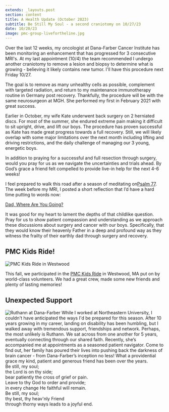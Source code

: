 ```yaml
---
extends: _layouts.post
section: content
title: A Health Update (October 2023)
subtitle: Be Still My Soul - a second craniotomy on 10/27/23
date: 10/20/23
image: pmc-group-livefortheline.jpg
---
```


Over the last 12 weeks, my oncologist at Dana-Farber Cancer Institute has been monitoring an enhancement that has progressed for 3 consecutive MRI's. At my last appointment (10/4) the team recommended I undergo another craniotomy to remove a lesion and biopsy to determine what is growing - believing it likely contains new tumor. I'll have this procedure next Friday 10/27.

The goal is to remove as many unhealthy cells as possible, complement with targeted radiation, and return to my maintenance immunotherapy routine in Germany post recovery.  Thankfully, the procedure will be with the same neurosurgeon at MGH. She performed my first in February 2021 with great success.

Earlier in October, my wife Kate underwent back surgery on 2 herniated discs. For most of the summer, she endured extreme pain making it difficult to sit upright, drive, and lift our boys. The procedure has proven successful as Kate has made great progress towards a full recovery. Still, we will likely overlap with some major limitations over the next month including lifting and driving restrictions, and the daily challenge of managing our 3 young, energetic boys.

In addition to praying for a successful and full resection through surgery, would you pray for us as we navigate the uncertainties and trials ahead. By God’s grace a friend felt compelled to provide live-in help for the next 4-6 weeks!

I feel prepared to walk this road after a season of meditating on <a href="https://www.esv.org/Psalm+77/">​Psalm 77​</a>. The week before my MRI, I posted a short reflection that I’d have a hard time putting to words now:


<p class="text-center font-bold"><a href="https://www.livefortheline.com/updates/dad-where-are-you-going/">​Dad, Where Are You Going?</a></p>

It was good for my heart to lament the depths of that childlike question. Pray for us to show patient compassion and understanding as we approach these discussions about surgery and cancer with our boys. Specifically, that they would know their heavenly Father in a deep and profound way as they witness the frailty of their earthly dad through surgery and recovery.

<h2>PMC Kids Ride!</h2>

<img alt="PMC Kids Ride in Westwood" src="/assets/images/pmc-group-kids.jpg" />

This fall, we participated in the <a href="https://kids.pmc.org">PMC Kids Ride</a> in Westwood, MA put on by world-class volunteers. We had a great crew, made some new friends and plenty of lasting memories!

<h2>Unexpected Support</h2>
<img alt="Ruthann at Dana-Farber" src="/assets/images/ruthann-dfci.jpg" />
While I worked at Northeastern University, I couldn't have anticipated the ways I'd be prepared for this season. After 10 years growing in my career, landing on disability has been humbling, but I walked away with tremendous support, friendships and network. Perhaps, the most unlikely is Ruthann. We sat across from one another for 5 years, eventually connecting through our shared faith. Recently, she’s accompanied me at appointments as a seasoned patient navigator. Come to find out, her family has poured their lives into pushing back the darkness of brain cancer - from Dana-Farber’s inception no less! What a providential grace my kind, patient and generous friend has been over the years.

<x-blockquote class="font-mono" cite="https://hymnary.org/text/be_still_my_soul_the_lord_is_on_thy_side" caption="Kathrina von Schlegel">
    <div>
        <div>Be still, my soul;</div>
        <div class="ml-6">the Lord is on thy side;</div>
        <div class="ml-6">bear patiently the cross of grief or pain.</div>
        <div class="ml-6">Leave to thy God to order and provide;</div>
        <div class="ml-6">in every change He faithful will remain.</div>
        <div>Be still, my soul;</div>
        <div class="ml-6">thy best, thy heav'nly Friend</div>
        <div class="ml-6"><span class="bg-yellow-500/20 rounded-md px-1">through thorny ways</span> leads to a joyful end.</div>
    </div>
</x-blockquote>
